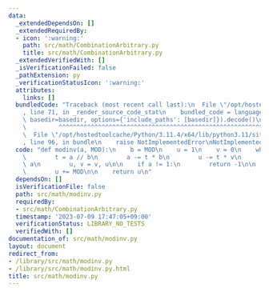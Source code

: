 ```yaml
---
data:
  _extendedDependsOn: []
  _extendedRequiredBy:
  - icon: ':warning:'
    path: src/math/CombinationArbitrary.py
    title: src/math/CombinationArbitrary.py
  _extendedVerifiedWith: []
  _isVerificationFailed: false
  _pathExtension: py
  _verificationStatusIcon: ':warning:'
  attributes:
    links: []
  bundledCode: "Traceback (most recent call last):\n  File \"/opt/hostedtoolcache/Python/3.11.4/x64/lib/python3.11/site-packages/onlinejudge_verify/documentation/build.py\"\
    , line 71, in _render_source_code_stat\n    bundled_code = language.bundle(stat.path,\
    \ basedir=basedir, options={'include_paths': [basedir]}).decode()\n          \
    \         ^^^^^^^^^^^^^^^^^^^^^^^^^^^^^^^^^^^^^^^^^^^^^^^^^^^^^^^^^^^^^^^^^^^^^^^^^^^^^^^^^\n\
    \  File \"/opt/hostedtoolcache/Python/3.11.4/x64/lib/python3.11/site-packages/onlinejudge_verify/languages/python.py\"\
    , line 96, in bundle\n    raise NotImplementedError\nNotImplementedError\n"
  code: "def modinv(a, MOD):\n    b = MOD\n    u = 1\n    v = 0\n    while b > 0:\n\
    \        t = a // b\n        a -= t * b\n        u -= t * v\n        a, b = b,\
    \ a\n        u, v = v, u\n\n    if a != 1:\n        return -1\n\n    if u != 0:\n\
    \        u += MOD\n\n    return u\n"
  dependsOn: []
  isVerificationFile: false
  path: src/math/modinv.py
  requiredBy:
  - src/math/CombinationArbitrary.py
  timestamp: '2023-07-09 17:47:05+09:00'
  verificationStatus: LIBRARY_NO_TESTS
  verifiedWith: []
documentation_of: src/math/modinv.py
layout: document
redirect_from:
- /library/src/math/modinv.py
- /library/src/math/modinv.py.html
title: src/math/modinv.py
---
```


